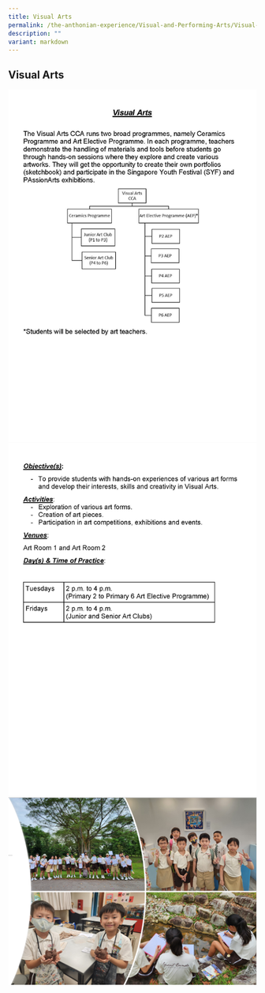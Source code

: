 ```yaml
---
title: Visual Arts
permalink: /the-anthonian-experience/Visual-and-Performing-Arts/Visual-Arts/
description: ""
variant: markdown
---
```

## Visual Arts
![](/images/CCA%20info%202024/2024_SAPS_PSE_CCA_Information_for_website_25_Sep_Page_14.jpg)
![](/images/CCA%20info%202024/2024_SAPS_PSE_CCA_Information_for_website_25_Sep_Page_15.jpg)
![](/images/2023/visual%20arts.png)